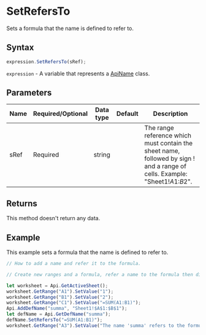 # SetRefersTo

Sets a formula that the name is defined to refer to.

## Syntax

```javascript
expression.SetRefersTo(sRef);
```

`expression` - A variable that represents a [ApiName](../ApiName.md) class.

## Parameters

| **Name** | **Required/Optional** | **Data type** | **Default** | **Description** |
| ------------- | ------------- | ------------- | ------------- | ------------- |
| sRef | Required | string |  | The range reference which must contain the sheet name, followed by sign ! and a range of cells. Example: "Sheet1!$A$1:$B$2". |

## Returns

This method doesn't return any data.

## Example

This example sets a formula that the name is defined to refer to.

```javascript editor-xlsx
// How to add a name and refer it to the formula.

// Create new ranges and a formula, refer a name to the formula then display it in the worksheet.

let worksheet = Api.GetActiveSheet();
worksheet.GetRange("A1").SetValue("1");
worksheet.GetRange("B1").SetValue("2");
worksheet.GetRange("C1").SetValue("=SUM(A1:B1)");
Api.AddDefName("summa", "Sheet1!$A$1:$B$1");
let defName = Api.GetDefName("summa");
defName.SetRefersTo("=SUM(A1:B1)");
worksheet.GetRange("A3").SetValue("The name 'summa' refers to the formula from the cell C1.");
```
